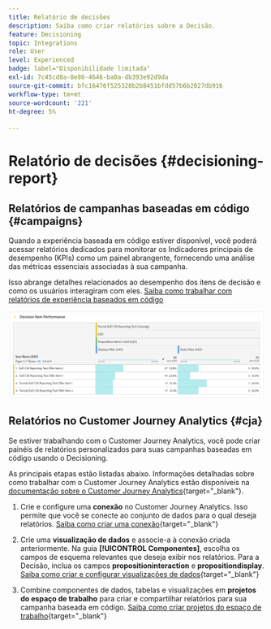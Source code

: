 ```yaml
---
title: Relatório de decisões
description: Saiba como criar relatórios sobre a Decisão.
feature: Decisioning
topic: Integrations
role: User
level: Experienced
badge: label="Disponibilidade limitada"
exl-id: 7c45cd8a-8e86-4646-ba0a-db393e92d9da
source-git-commit: bfc16476f525328b2b8451bfdd57b6b2027db916
workflow-type: tm+mt
source-wordcount: '221'
ht-degree: 5%

---
```



# Relatório de decisões {#decisioning-report}

## Relatórios de campanhas baseadas em código {#campaigns}

Quando a experiência baseada em código estiver disponível, você poderá acessar relatórios dedicados para monitorar os Indicadores principais de desempenho (KPIs) como um painel abrangente, fornecendo uma análise das métricas essenciais associadas à sua campanha.

Isso abrange detalhes relacionados ao desempenho dos itens de decisão e como os usuários interagiram com eles. [Saiba como trabalhar com relatórios de experiência baseados em código](../reports/campaign-global-report-cja-code.md)

![](../reports/assets/cja-decisioning-item-performance.png)

## Relatórios no Customer Journey Analytics {#cja}

Se estiver trabalhando com o Customer Journey Analytics, você pode criar painéis de relatórios personalizados para suas campanhas baseadas em código usando o Decisioning.

As principais etapas estão listadas abaixo. Informações detalhadas sobre como trabalhar com o Customer Journey Analytics estão disponíveis na [documentação sobre o Customer Journey Analytics](https://experienceleague.adobe.com/en/docs/analytics-platform/using/cja-landing){target="_blank"}.

1. Crie e configure uma **conexão** no Customer Journey Analytics. Isso permite que você se conecte ao conjunto de dados para o qual deseja relatórios. [Saiba como criar uma conexão](https://experienceleague.adobe.com/en/docs/analytics-platform/using/cja-connections/create-connection){target="_blank"}

1. Crie uma **visualização de dados** e associe-a à conexão criada anteriormente. Na guia **[!UICONTROL Componentes]**, escolha os campos de esquema relevantes que deseja exibir nos relatórios. Para a Decisão, inclua os campos **propositioninteraction** e **propositiondisplay**. [Saiba como criar e configurar visualizações de dados](https://experienceleague.adobe.com/en/docs/analytics-platform/using/cja-dataviews/create-dataview){target="_blank"}

1. Combine componentes de dados, tabelas e visualizações em **projetos do espaço de trabalho** para criar e compartilhar relatórios para sua campanha baseada em código. [Saiba como criar projetos do espaço de trabalho](https://experienceleague.adobe.com/en/docs/analytics-platform/using/cja-workspace/build-workspace-project/create-projects){target="_blank"}
